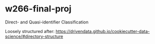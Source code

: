 # w266-final-proj
Direct- and Quasi-identifier Classification

Loosely structured after:
https://drivendata.github.io/cookiecutter-data-science/#directory-structure

